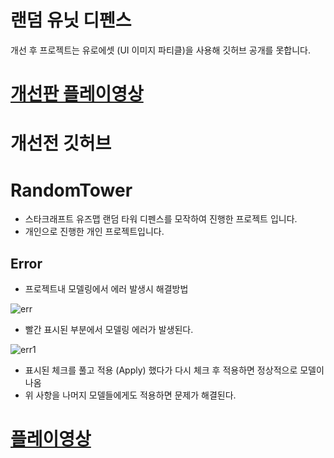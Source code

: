 # 랜덤 유닛 디펜스
개선 후 프로젝트는 유로에셋 (UI 이미지 파티클)을 사용해 깃허브 공개를 못합니다.
 # [개선판 플레이영상]((https://www.youtube.com/watch?v=H1cYLPd-0eU), "개선판 플레이 영상")

# 개선전 깃허브
# RandomTower
- 스타크래프트 유즈맵 랜덤 타워 디펜스를 모작하여 진행한 프로젝트 입니다.
- 개인으로 진행한 개인 프로젝트입니다.

## Error
- 프로젝트내 모델링에서 에러 발생시 해결방법
  
![err](https://github.com/Kim-Jae-A/RandomTower/assets/71015741/46073b46-9cad-49cf-94e7-9bc1d15eac92)
- 빨간 표시된 부분에서 모델링 에러가 발생된다.

 ![err1](https://github.com/Kim-Jae-A/RandomTower/assets/71015741/c43e9bf0-135b-436c-80a8-44c572c7779b)
 - 표시된 체크를 풀고 적용 (Apply) 했다가 다시 체크 후 적용하면 정상적으로 모델이 나옴
 - 위 사항을 나머지 모델들에게도 적용하면 문제가 해결된다.
 
 # [플레이영상](https://www.youtube.com/watch?v=BRtTIoDLuY8&t=1s, "플레이 영상")
